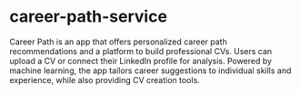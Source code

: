 # career-path-service
Career Path is an app that offers personalized career path recommendations and a platform to build professional CVs. Users can upload a CV or connect their LinkedIn profile for analysis. Powered by machine learning, the app tailors career suggestions to individual skills and experience, while also providing CV creation tools.
